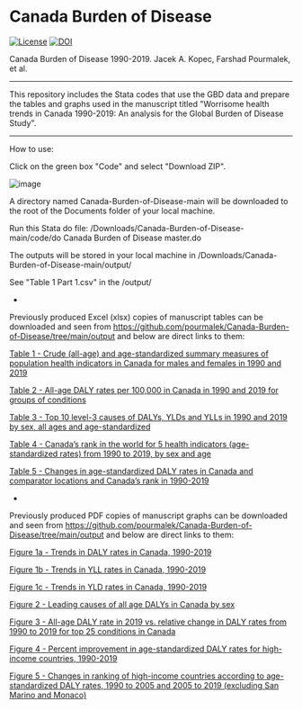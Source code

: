 # Canada Burden of Disease

[![License](https://img.shields.io/badge/License-Apache%202.0-blue.svg)](https://opensource.org/licenses/Apache-2.0) [![DOI](https://zenodo.org/badge/475202009.svg)](https://zenodo.org/badge/latestdoi/475202009)



Canada Burden of Disease 1990-2019. Jacek A. Kopec, Farshad Pourmalek, et al. 


**********************

This repository includes the Stata codes that use the GBD data and prepare the tables and graphs used in the manuscript titled "Worrisome health trends in Canada 1990-2019: An analysis for the Global Burden of Disease Study". 

**********************

How to use:

Click on the green box "Code" and select "Download ZIP".

![image](https://user-images.githubusercontent.com/30849720/160523195-a884f426-a836-4238-8441-577716a67e7a.png)

A directory named Canada-Burden-of-Disease-main will be downloaded to the root of the Documents folder of your local machine. 

Run this Stata do file: /Downloads/Canada-Burden-of-Disease-main/code/do Canada Burden of Disease master.do

The outputs will be stored in your local machine in /Downloads/Canada-Burden-of-Disease-main/output/

See "Table 1 Part 1.csv" in the /output/

*

Previously produced Excel (xlsx) copies of manuscript tables can be downloaded and seen from https://github.com/pourmalek/Canada-Burden-of-Disease/tree/main/output and below are direct links to them:

[Table 1 - Crude (all-age) and age-standardized summary measures of population health indicators in Canada for males and females in 1990 and 2019](https://github.com/pourmalek/Canada-Burden-of-Disease/blob/main/output/Table%201.xlsx)

[Table 2 - All-age DALY rates per 100,000 in Canada in 1990 and 2019 for groups of conditions](https://github.com/pourmalek/Canada-Burden-of-Disease/blob/main/output/Table%202.xlsx)

[Table 3 - Top 10 level-3 causes of DALYs, YLDs and YLLs in 1990 and 2019 by sex, all ages and age-standardized](https://github.com/pourmalek/Canada-Burden-of-Disease/blob/main/output/Table%203.xlsx)

[Table 4 - Canada’s rank in the world for 5 health indicators (age-standardized rates) from 1990 to 2019, by sex and age](https://github.com/pourmalek/Canada-Burden-of-Disease/blob/main/output/Table%204.xlsx)

[Table 5 - Changes in age-standardized DALY rates in Canada and comparator locations and Canada’s rank in 1990-2019]()

*

Previously produced PDF copies of manuscript graphs can be downloaded and seen from https://github.com/pourmalek/Canada-Burden-of-Disease/tree/main/output and below are direct links to them:

[Figure 1a - Trends in DALY rates in Canada, 1990-2019]()

[Figure 1b - Trends in YLL rates in Canada, 1990-2019]()

[Figure 1c - Trends in YLD rates in Canada, 1990-2019]()

[Figure 2 - Leading causes of all age DALYs in Canada by sex]()

[Figure 3 - All-age DALY rate in 2019 vs. relative change in DALY rates from 1990 to 2019 for top 25 conditions in Canada]()

[Figure 4 - Percent improvement in age-standardized DALY rates for high-income countries, 1990-2019]()

[Figure 5 - Changes in ranking of high-income countries according to age-standardized DALY rates, 1990 to 2005 and 2005 to 2019 (excluding San Marino and Monaco) ]()

